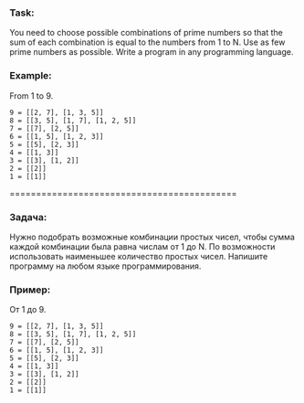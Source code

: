 ### Task:

You need to choose possible combinations of prime numbers so that the sum of each combination is equal to the numbers from 1 to N.
Use as few prime numbers as possible.
Write a program in any programming language.


### Example:

From 1 to 9.
```
9 = [[2, 7], [1, 3, 5]]
8 = [[3, 5], [1, 7], [1, 2, 5]]
7 = [[7], [2, 5]]
6 = [[1, 5], [1, 2, 3]]
5 = [[5], [2, 3]]
4 = [[1, 3]]
3 = [[3], [1, 2]]
2 = [[2]]
1 = [[1]]
```

===========================================

### Задача: 

Нужно подобрать возможные комбинации простых чисел, чтобы сумма каждой комбинации была равна числам от 1 до N.
По возможности использовать наименьшее количество простых чисел.
Напишите программу на любом языке программирования.

### Пример: 

От 1 до 9.
```
9 = [[2, 7], [1, 3, 5]]
8 = [[3, 5], [1, 7], [1, 2, 5]]
7 = [[7], [2, 5]]
6 = [[1, 5], [1, 2, 3]]
5 = [[5], [2, 3]]
4 = [[1, 3]]
3 = [[3], [1, 2]]
2 = [[2]]
1 = [[1]]
```
